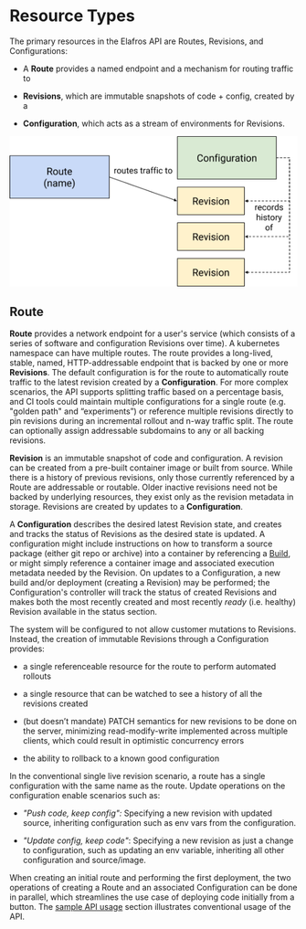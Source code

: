 # Resource Types

The primary resources in the Elafros API are Routes, Revisions, and Configurations:

* A **Route** provides a named endpoint and a mechanism for routing traffic to

* **Revisions**, which are immutable snapshots of code + config, created by a

* **Configuration**, which acts as a stream of environments for Revisions.

![Object model](images/object_model.png)

## Route

**Route** provides a network endpoint for a user's service (which
consists of a series of software and configuration Revisions over
time). A kubernetes namespace can have multiple routes. The route
provides a long-lived, stable, named, HTTP-addressable endpoint that
is backed by one or more **Revisions**. The default configuration is
for the route to automatically route traffic to the latest revision
created by a **Configuration**. For more complex scenarios, the API
supports splitting traffic based on a percentage basis, and CI tools
could maintain multiple configurations for a single route
(e.g. "golden path" and “experiments”) or reference multiple revisions
directly to pin revisions during an incremental rollout and n-way
traffic split. The route can optionally assign addressable subdomains
to any or all backing revisions.

**Revision** is an immutable snapshot of code and configuration. A
revision can be created from a pre-built container image or built from
source. While there is a history of previous revisions, only those
currently referenced by a Route are addressable or routable. Older
inactive revisions need not be backed by underlying resources, they
exist only as the revision metadata in storage. Revisions are created
by updates to a **Configuration**.

A **Configuration** describes the desired latest Revision state, and
creates and tracks the status of Revisions as the desired state is
updated. A configuration might include instructions on how to transform
a source package (either git repo or archive) into a container by
referencing a [Build](https://github.com/elafros/build), or might
simply reference a container image and associated execution metadata
needed by the Revision. On updates to a Configuration, a new build
and/or deployment (creating a Revision) may be performed; the
Configuration's controller will track the status of created Revisions
and makes both the most recently created and most recently *ready*
(i.e. healthy) Revision available in the status section.

The system will be configured to not allow customer mutations to
Revisions. Instead, the creation of immutable Revisions through a
Configuration provides:

* a single referenceable resource for the route to perform automated
  rollouts

* a single resource that can be watched to see a history of all the
  revisions created

* (but doesn’t mandate) PATCH semantics for new revisions to be done
  on the server, minimizing read-modify-write implemented across
  multiple clients, which could result in optimistic concurrency
  errors

* the ability to rollback to a known good configuration

In the conventional single live revision scenario, a route has a
single configuration with the same name as the route. Update
operations on the configuration enable scenarios such as:

* *"Push code, keep config":* Specifying a new revision with updated
  source, inheriting configuration such as env vars from the
  configuration.

* *"Update config, keep code"*: Specifying a new revision as just a
  change to configuration, such as updating an env variable,
  inheriting all other configuration and source/image.

When creating an initial route and performing the first deployment,
the two operations of creating a Route and an associated Configuration
can be done in parallel, which streamlines the use case of deploying
code initially from a button. The
[sample API usage](normative_examples.md) section illustrates
conventional usage of the API.
